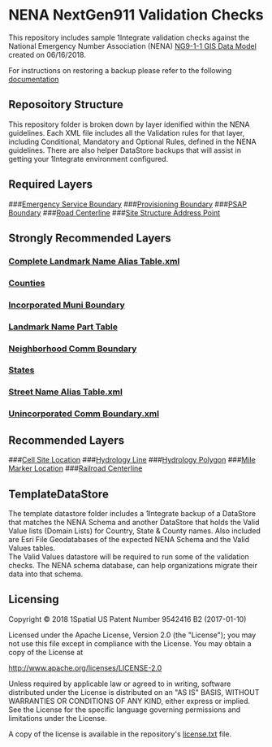 # NENA NextGen911 Validation Checks
This repository includes sample 1Integrate validation checks against the National Emergency Number Association (NENA) [NG9-1-1 GIS Data Model](https://www.nena.org/page/NG911GISDataModel) created on 06/16/2018.

For instructions on restoring a backup please refer to the following [documentation](https://1spatial.com/documentation/1integrate/v2_5/Topics/Backup_Restore.htm?Highlight=Restore%20Backup%20Rules)

## Reposoitory Structure
This repository folder is broken down by layer idenified within the NENA guidelines.  Each XML file includes all the Validation rules for that layer, including Conditional, Mandatory and Optional Rules, defined in the NENA guidelines. There are also helper DataStore backups that will assist in getting your 1Integrate environment configured.

## Required Layers
###[Emergency Service Boundary](RequiredLayers\Emergency_Service_Boundary.xml)
###[Provisioning Boundary](RequiredLayers\Provisioning_Boundary.xml)
###[PSAP Boundary](RequiredLayers\PSAP_Boundary.xml)
###[Road Centerline](RequiredLayers\Road_Centerline.xml)
###[Site Structure Address Point](RequiredLayers\Site_Structure_Address_Point.xml)

## Strongly Recommended Layers
### [Complete Landmark Name Alias Table.xml](StronglyRecommendedLayers\Complete_Landmark_Name_Alias_Table.xml)
### [Counties](StronglyRecommendedLayers\Counties.xml)
### [Incorporated Muni Boundary](StronglyRecommendedLayers\Incorporated_Muni_Boundary.xml)
### [Landmark Name Part Table](StronglyRecommendedLayers\Landmark_Name_Part_Table.xml)
### [Neighborhood Comm Boundary](StronglyRecommendedLayers\Neighborhood_Comm_Boundary.xml)
### [States](StronglyRecommendedLayers\States.xml)
### [Street Name Alias Table.xml](StronglyRecommendedLayers\Street_Name_Alias_Table.xml)
### [Unincorporated Comm Boundary.xml](StronglyRecommendedLayers\Unincorporated_Comm_Boundary.xml)

## Recommended Layers
###[Cell Site Location](RecommendedLayers\Cell_Site_Location.xml)
###[Hydrology Line](RecommendedLayers\Hydrology_Line.xml)
###[Hydrology Polygon](RecommendedLayers\Hydrology_Polygon.xml)
###[Mile Marker Location](RecommendedLayers\Mile_Marker_Location.xml)
###[Railroad Centerline](RecommendedLayers\Railroad_Centerline.xml)

## TemplateDataStore
The template datastore folder includes a 1Integrate backup of a DataStore that matches the NENA Schema and another DataStore that holds the Valid Value lists (Domain Lists) for Country, State & County names.  Also included are Esri File Geodatabases of the expected NENA Schema and the Valid Values tables.      
The Valid Values datastore will be required to run some of the validation checks.  The NENA schema database, can help organizations migrate their data into that schema.

## Licensing
Copyright © 2018 1Spatial US Patent Number 9542416 B2 (2017-01-10)

Licensed under the Apache License, Version 2.0 (the "License");
you may not use this file except in compliance with the License.
You may obtain a copy of the License at

   http://www.apache.org/licenses/LICENSE-2.0

Unless required by applicable law or agreed to in writing, software
distributed under the License is distributed on an "AS IS" BASIS,
WITHOUT WARRANTIES OR CONDITIONS OF ANY KIND, either express or implied.
See the License for the specific language governing permissions and
limitations under the License.

A copy of the license is available in the repository's [license.txt](LICENSE) file.
